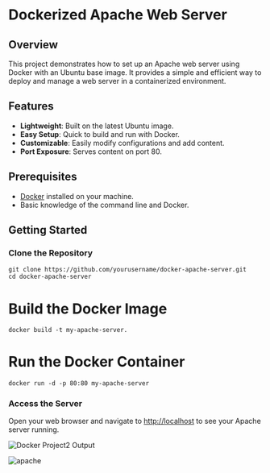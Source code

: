 # Dockerized Apache Web Server

## Overview

This project demonstrates how to set up an Apache web server using Docker with an Ubuntu base image. It provides a simple and efficient way to deploy and manage a web server in a containerized environment.

## Features

- **Lightweight**: Built on the latest Ubuntu image.
- **Easy Setup**: Quick to build and run with Docker.
- **Customizable**: Easily modify configurations and add content.
- **Port Exposure**: Serves content on port 80.

## Prerequisites

- [Docker](https://www.docker.com/get-started) installed on your machine.
- Basic knowledge of the command line and Docker.

## Getting Started

### Clone the Repository
```
git clone https://github.com/yourusername/docker-apache-server.git
cd docker-apache-server
```
# Build the Docker Image
```
docker build -t my-apache-server.
```
# Run the Docker Container
```
docker run -d -p 80:80 my-apache-server
```
### Access the Server

Open your web browser and navigate to [http://localhost](http://localhost) to see your Apache server running.

![Docker Project2 Output](https://github.com/user-attachments/assets/26e5b88b-67b3-4782-9a5d-f7f501031a06)

![apache](https://github.com/user-attachments/assets/8b43609b-f18a-4221-b40a-ac75ff399247)


